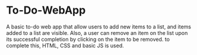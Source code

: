 # To-Do-WebApp
A basic to-do web app that allow users to add new items to a list, and items added to a list are visible. Also, a user can remove an item on the list upon its successful completion by clicking on the item to be removed.
to complete this, HTML, CSS and basic JS is used.
